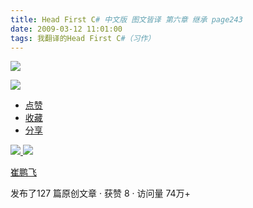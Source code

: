 ```yaml
---
title: Head First C# 中文版 图文皆译 第六章 继承 page243
date: 2009-03-12 11:01:00
tags: 我翻译的Head First C#（习作）
---
```

![](https://p-blog.csdn.net/images/p_blog_csdn_net/cuipengfei1/EntryImages/20090312/2009-03-12_10-41-26.jpg)

![](https://p-blog.csdn.net/images/p_blog_csdn_net/cuipengfei1/EntryImages/20090312/2009-03-12_10-53-46.jpg)

  * [ 点赞  ](javascript:;)
  * [ 收藏  ](javascript:;)
  * [ 分享 ](javascript:;)

[ ![](https://profile.csdnimg.cn/5/2/5/3_cuipengfei1)
![](https://g.csdnimg.cn/static/user-reg-year/1x/11.png)
](https://blog.csdn.net/cuipengfei1)

[ 崔鹏飞 ](https://blog.csdn.net/cuipengfei1)

发布了127 篇原创文章  ·  获赞 8  ·  访问量 74万+


